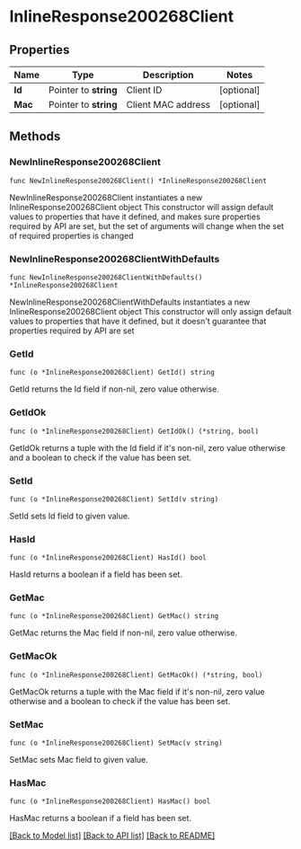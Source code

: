 # InlineResponse200268Client

## Properties

Name | Type | Description | Notes
------------ | ------------- | ------------- | -------------
**Id** | Pointer to **string** | Client ID | [optional] 
**Mac** | Pointer to **string** | Client MAC address | [optional] 

## Methods

### NewInlineResponse200268Client

`func NewInlineResponse200268Client() *InlineResponse200268Client`

NewInlineResponse200268Client instantiates a new InlineResponse200268Client object
This constructor will assign default values to properties that have it defined,
and makes sure properties required by API are set, but the set of arguments
will change when the set of required properties is changed

### NewInlineResponse200268ClientWithDefaults

`func NewInlineResponse200268ClientWithDefaults() *InlineResponse200268Client`

NewInlineResponse200268ClientWithDefaults instantiates a new InlineResponse200268Client object
This constructor will only assign default values to properties that have it defined,
but it doesn't guarantee that properties required by API are set

### GetId

`func (o *InlineResponse200268Client) GetId() string`

GetId returns the Id field if non-nil, zero value otherwise.

### GetIdOk

`func (o *InlineResponse200268Client) GetIdOk() (*string, bool)`

GetIdOk returns a tuple with the Id field if it's non-nil, zero value otherwise
and a boolean to check if the value has been set.

### SetId

`func (o *InlineResponse200268Client) SetId(v string)`

SetId sets Id field to given value.

### HasId

`func (o *InlineResponse200268Client) HasId() bool`

HasId returns a boolean if a field has been set.

### GetMac

`func (o *InlineResponse200268Client) GetMac() string`

GetMac returns the Mac field if non-nil, zero value otherwise.

### GetMacOk

`func (o *InlineResponse200268Client) GetMacOk() (*string, bool)`

GetMacOk returns a tuple with the Mac field if it's non-nil, zero value otherwise
and a boolean to check if the value has been set.

### SetMac

`func (o *InlineResponse200268Client) SetMac(v string)`

SetMac sets Mac field to given value.

### HasMac

`func (o *InlineResponse200268Client) HasMac() bool`

HasMac returns a boolean if a field has been set.


[[Back to Model list]](../README.md#documentation-for-models) [[Back to API list]](../README.md#documentation-for-api-endpoints) [[Back to README]](../README.md)


